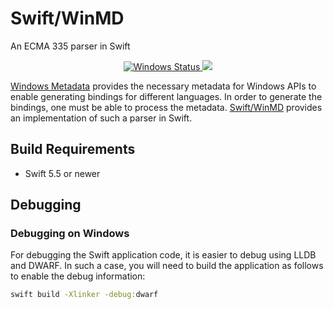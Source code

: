 # Swift/WinMD

An ECMA 335 parser in Swift

<p align="center">
  <a href="https://github.com/compnerd/swift-winmd/actions?query=workflow%3Awindows">
    <img alt="Windows Status" src="https://github.com/compnerd/swift-winmd/workflows/windows/badge.svg">
  </a>
  <a href="https://codecov.io/gh/compnerd/swift-winmd">
    <img src="https://codecov.io/gh/compnerd/swift-winmd/branch/main/graph/badge.svg?token=35H0KMEOAF"/>
  </a>
</p>

[Windows Metadata](https://docs.microsoft.com/en-us/uwp/winrt-cref/winmd-files) provides the necessary metadata for Windows APIs to enable generating bindings for different languages.  In order to generate the bindings, one must be able to process the metadata.  [Swift/WinMD](https://github.com/compnerd/swift-winmd) provides an implementation of such a parser in Swift.

## Build Requirements

- Swift 5.5 or newer

## Debugging

### Debugging on Windows

For debugging the Swift application code, it is easier to debug using LLDB and
DWARF.  In such a case, you will need to build the application as follows to
enable the debug information:

```cmd
swift build -Xlinker -debug:dwarf
```
